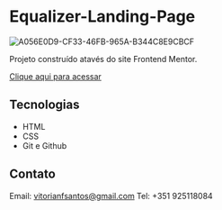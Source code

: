 # Equalizer-Landing-Page

![A056E0D9-CF33-46FB-965A-B344C8E9CBCF](https://github.com/vitorianfonseca/Equalizer-Landing-Page/assets/113269524/ec4c09f9-975c-4c70-9b38-4a0ed639fefe)

Projeto construído atavés do site Frontend Mentor.

[Clique aqui para acessar](https://aluraplay-git-main-vitorianfonseca.vercel.app/)

## Tecnologias

- HTML
- CSS
- Git e Github

## Contato

Email: vitorianfsantos@gmail.com
Tel: +351 925118084
